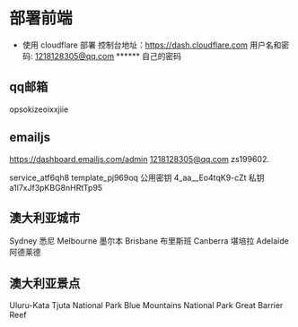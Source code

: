 

# 部署前端
- 使用 cloudflare 部署
控制台地址：https://dash.cloudflare.com
用户名和密码:
1218128305@qq.com
****** 自己的密码

## qq邮箱
opsokizeoixxjiie

## emailjs
https://dashboard.emailjs.com/admin
1218128305@qq.com
zs199602.

service_atf6qh8
template_pj969oq
公用密钥
4_aa__Eo4tqK9-cZt
私钥
a1l7xJf3pKBG8nHRtTp95

## 澳大利亚城市
Sydney 悉尼
Melbourne 墨尔本
Brisbane 布里斯班
Canberra 堪培拉
Adelaide 阿德莱德

## 澳大利亚景点
Uluru-Kata Tjuta National Park
Blue Mountains National Park
Great Barrier Reef